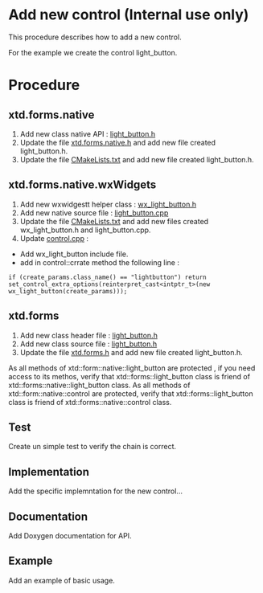 # Add new control (**Internal use only**)

This procedure describes how to add a new control.

For the example we create the control light_button.

# Procedure

## xtd.forms.native

1. Add new class native API : [light_button.h](https://github.com/gammasoft71/xtd/tree/master/src/xtd.forms.native/include/xtd/forms/native/light_button.h)
2. Update the file [xtd.forms.native.h](https://github.com/gammasoft71/xtd/tree/master/src/xtd.forms.native/include/xtd/xtd.forms.native.h) and add new file created light_button.h.
3. Update the file [CMakeLists.txt](https://github.com/gammasoft71/xtd/tree/master/src/xtd.forms.native/CMakeLists.txt) and add new file created light_button.h.

## xtd.forms.native.wxWidgets

1. Add new wxwidgestt helper class : [wx_light_button.h](https://github.com/gammasoft71/xtd/tree/master/src/xtd.forms.native.wxwidgets/includde/xtd/forms/native/wxwigets/wx_light_button.h)
2. Add new native source file : [light_button.cpp](https://github.com/gammasoft71/xtd/tree/master/src/xtd.forms.native.wxwidgets/src/xtd/forms/native/wxwigets/light_button.cpp)
3. Update the file [CMakeLists.txt](https://github.com/gammasoft71/xtd/tree/master/src/xtd.forms.native.wxwidgets/CMakeLists.txt) and add new files created wx_light_button.h and light_button.cpp.
4. Update [control.cpp](https://github.com/gammasoft71/xtd/tree/master/src/xtd.forms.native.wxwidgets/src/xtd/forms/native/wxwigets/control.cpp) :
  * Add wx_light_button include file.
  * add in control::crrate method the following line :
  ```
  if (create_params.class_name() == "lightbutton") return set_control_extra_options(reinterpret_cast<intptr_t>(new wx_light_button(create_params)));
  ```

## xtd.forms

1. Add new class header file : [light_button.h](https://github.com/gammasoft71/xtd/tree/master/src/xtd.forms/include/xtd/forms/light_button.h)
2. Add new class source file : [light_button.h](https://github.com/gammasoft71/xtd/tree/master/src/xtd.forms/src/xtd/forms/light_button.cpp)
3. Update the file [xtd.forms.h](https://github.com/gammasoft71/xtd/tree/master/src/xtd.forms/include/xtd/xtd.forms.h) and add new file created light_button.h.

As all methods of xtd::form::native::light_button are protected , if you need access to its methos, verify that xtd::forms::light_button class is friend of xtd::forms::native::light_button class.
As all methods of xtd::form::native::control are protected, verify that xtd::forms::light_button class is friend of xtd::forms::native::control class.

## Test

Create un simple test to verify the chain is correct.

## Implementation

Add the specific implemntation for the new control...

## Documentation

Add Doxygen documentation for API.

## Example

Add an example of basic usage.
